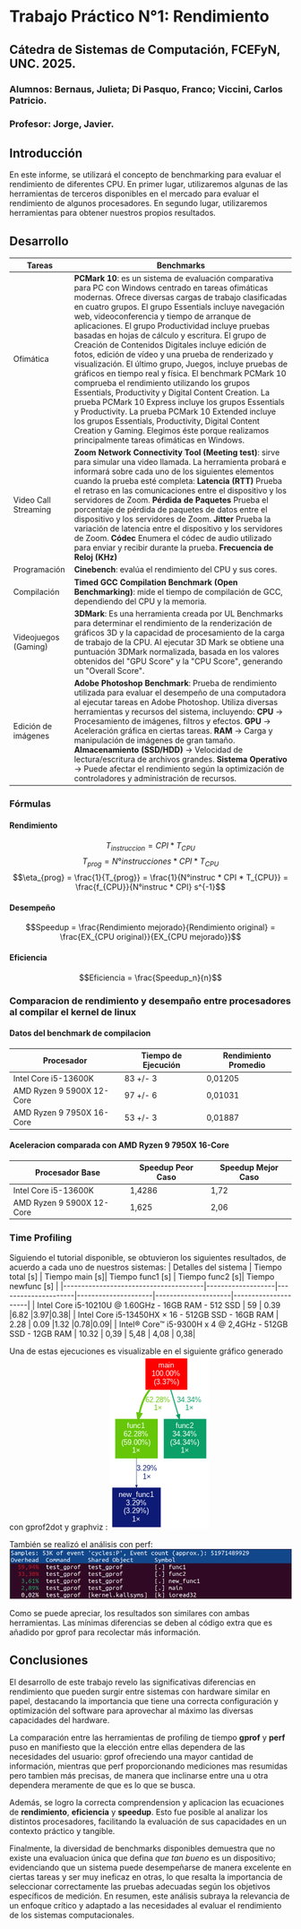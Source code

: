 # Trabajo Práctico N°1: Rendimiento
## Cátedra de Sistemas de Computación, FCEFyN, UNC. 2025.
### Alumnos: Bernaus, Julieta; Di Pasquo, Franco; Viccini, Carlos Patricio.
### Profesor: Jorge, Javier.

## Introducción
En este informe, se utilizará el concepto de benchmarking para evaluar el rendimiento de diferentes CPU. En primer lugar, utilizaremos algunas de las herramientas de terceros disponibles en el mercado para evaluar el rendimiento de algunos procesadores. En segundo lugar, utilizaremos herramientas para obtener nuestros propios resultados.

## Desarrollo


| Tareas                       | Benchmarks                                                                                                           |
|------------------------------|----------------------------------------------------------------------------------------------------------------------|
| Ofimática                    | **PCMark 10**: es un sistema de evaluación comparativa para PC con Windows centrado en tareas ofimáticas modernas. Ofrece diversas cargas de trabajo clasificadas en cuatro grupos. El grupo Essentials incluye navegación web, videoconferencia y tiempo de arranque de aplicaciones. El grupo Productividad incluye pruebas basadas en hojas de cálculo y escritura. El grupo de Creación de Contenidos Digitales incluye edición de fotos, edición de vídeo y una prueba de renderizado y visualización. El último grupo, Juegos, incluye pruebas de gráficos en tiempo real y física. El benchmark PCMark 10 comprueba el rendimiento utilizando los grupos Essentials, Productivity y Digital Content Creation. La prueba PCMark 10 Express incluye los grupos Essentials y Productivity. La prueba PCMark 10 Extended incluye los grupos Essentials, Productivity, Digital Content Creation y Gaming. Elegimos éste porque realizamos principalmente tareas ofimáticas en Windows. |
| Video Call Streaming          | **Zoom Network Connectivity Tool (Meeting test)**: sirve para simular una video llamada. La herramienta probará e informará sobre cada uno de los siguientes elementos cuando la prueba esté completa: **Latencia (RTT)** Prueba el retraso en las comunicaciones entre el dispositivo y los servidores de Zoom. **Pérdida de Paquetes** Prueba el porcentaje de pérdida de paquetes de datos entre el dispositivo y los servidores de Zoom. **Jitter** Prueba la variación de latencia entre el dispositivo y los servidores de Zoom. **Códec** Enumera el códec de audio utilizado para enviar y recibir durante la prueba. **Frecuencia de Reloj (KHz)** |
| Programación                 | **Cinebench**: evalúa el rendimiento del CPU y sus cores.                                                            |
| Compilación                  | **Timed GCC Compilation Benchmark (Open Benchmarking)**: mide el tiempo de compilación de GCC, dependiendo del CPU y la memoria. |
| Videojuegos (Gaming)        | **3DMark**: Es una herramienta creada por UL Benchmarks para determinar el rendimiento de la renderización de gráficos 3D y la capacidad de procesamiento de la carga de trabajo de la CPU. Al ejecutar 3D Mark se obtiene una puntuación 3DMark normalizada, basada en los valores obtenidos del "GPU Score" y la "CPU Score", generando un "Overall Score".  |
| Edición de imágenes          | **Adobe Photoshop Benchmark**: Prueba de rendimiento utilizada para evaluar el desempeño de una computadora al ejecutar tareas en Adobe Photoshop. Utiliza diversas herramientas y recursos del sistema, incluyendo: **CPU** → Procesamiento de imágenes, filtros y efectos. **GPU** → Aceleración gráfica en ciertas tareas. **RAM** → Carga y manipulación de imágenes de gran tamaño. **Almacenamiento (SSD/HDD)** → Velocidad de lectura/escritura de archivos grandes. **Sistema Operativo** → Puede afectar el rendimiento según la optimización de controladores y administración de recursos. |


### Fórmulas
#### Rendimiento

$$T_{instruccion} = CPI * T_{CPU}$$
$$T_{prog} = N°instrucciones * CPI * T_{CPU}$$
$$\eta_{prog} = \frac{1}{T_{prog}}  = \frac{1}{N°instruc * CPI * T_{CPU}} = \frac{f_{CPU}}{N°instruc * CPI} s^{-1}$$

#### Desempeño
$$Speedup = \frac{Rendimiento mejorado}{Rendimiento original} = \frac{EX_{CPU original}}{EX_{CPU mejorado}}$$

#### Eficiencia
$$Eficiencia = \frac{Speedup_n}{n}$$

### Comparacion de rendimiento y desempaño entre procesadores al compilar el kernel de linux
#### Datos del benchmark de compilacion

| Procesador                              | Tiempo de Ejecución | Rendimiento Promedio |
|-----------------------------------------|---------------------|----------------------|
| Intel Core i5-13600K                   | 83 +/- 3            | 0,01205              |
| AMD Ryzen 9 5900X 12-Core               | 97 +/- 6            | 0,01031              |
| AMD Ryzen 9 7950X 16-Core               | 53 +/- 3            | 0,01887              |

#### Aceleracion comparada con AMD Ryzen 9 7950X 16-Core
| Procesador Base                       | Speedup Peor Caso | Speedup Mejor Caso |
|---------------------------------------|-------------------|---------------------|
| Intel Core i5-13600K                 | 1,4286            | 1,72                |
| AMD Ryzen 9 5900X 12-Core             | 1,625             | 2,06                |

### Time Profiling
Siguiendo el tutorial disponible, se obtuvieron los siguientes resultados, de acuerdo a cada uno de nuestros sistemas:
| Detalles del sistema                  | Tiempo total [s] | Tiempo main [s]| Tiempo func1 [s] | Tiempo func2 [s]| Tiempo newfunc [s] |
|---------------------------------------|-------------------|---------------------|---------------------|---------------------|---------------------|
| Intel Core i5-10210U @ 1.60GHz - 16GB RAM - 512 SSD   | 59 | 0.39 |6.82 |3.97|0.38|
| Intel Core i5-13450HX  × 16 - 512GB SSD - 16GB RAM  | 2.28 | 0.09 |1.32 |0.78|0.09|
| Intel® Core™ i5-9300H x 4 @ 2,4GHz - 512GB SSD - 12GB RAM | 10.32 | 0,39 | 5,48 | 4,08 | 0,38|
	

Una de estas ejecuciones es visualizable en el siguiente gráfico generado con gprof2dot y graphviz : 
![](img/analysis.png)

También se realizó el análisis con perf: 
![](img/perf.png)

Como se puede apreciar, los resultados son similares con ambas herramientas. Las mínimas diferencias se deben al código extra que es añadido por gprof para recolectar más información.

## Conclusiones
El desarrollo de este trabajo revelo las significativas diferencias en rendimiento que pueden surgir entre sistemas con hardware similar en papel, destacando la importancia que tiene una correcta configuración y optimización del software para aprovechar al máximo las diversas capacidades del hardware. 

La comparación entre las herramientas de profiling de tiempo **gprof** y **perf** puso en manifiesto que la elección entre ellas dependera de las necesidades del usuario: gprof ofreciendo una mayor cantidad de información, mientras que perf proporcionando mediciones mas resumidas pero tambien más precisas, de manera que inclinarse entre una u otra dependera meramente de que es lo que se busca.

Además, se logro la correcta comprendension y aplicacion las ecuaciones de **rendimiento**, **eficiencia** y **speedup**. Esto fue posible al analizar los distintos procesadores, facilitando la evaluación de sus capacidades en un contexto práctico y tangible. 

Finalmente, la diversidad de benchmarks disponibles demuestra que no existe una evaluacion única que defina _que tan bueno_ es un dispositivo; evidenciando que un sistema puede desempeñarse de manera excelente en ciertas tareas y ser muy ineficaz en otras, lo que resalta la importancia de seleccionar correctamente las pruebas adecuadas según los objetivos específicos de medición. En resumen, este análisis subraya la relevancia de un enfoque crítico y adaptado a las necesidades al evaluar el rendimiento de los sistemas computacionales.